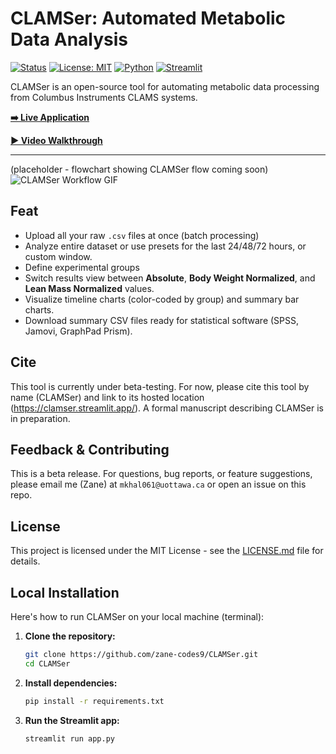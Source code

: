 # CLAMSer: Automated Metabolic Data Analysis

[![Status](https://img.shields.io/badge/Status-Beta-orange.svg)](#)
[![License: MIT](https://img.shields.io/badge/License-MIT-yellow.svg)](https://opensource.org/licenses/MIT)
[![Python](https://img.shields.io/badge/Python-3.9+-blue.svg)](https://www.python.org/downloads/)
[![Streamlit](https://img.shields.io/badge/Streamlit-1.33+-ff4b4b.svg)](https://streamlit.io)

CLAMSer is an open-source tool for automating metabolic data processing from Columbus Instruments CLAMS systems.

**[➡️ Live Application](https://clamser.streamlit.app/)**

**[▶️ Video Walkthrough](https://www.youtube.com/watch?v=LuBnGmRzcB8)**

---

(placeholder - flowchart showing CLAMSer flow coming soon)
![CLAMSer Workflow GIF](https://github.com/Zane-K/CLAMSer/blob/main/assets/clamser_demo.gif?raw=true)

## Feat

* Upload all your raw `.csv` files at once (batch processing)
* Analyze entire dataset or use presets for the last 24/48/72 hours, or custom window.
* Define experimental groups 
* Switch results view between **Absolute**, **Body Weight Normalized**, and **Lean Mass Normalized** values.
* Visualize timeline charts (color-coded by group) and summary bar charts.
* Download summary CSV files ready for statistical software (SPSS, Jamovi, GraphPad Prism).

## Cite

This tool is currently under beta-testing. For now, please cite this tool by name (CLAMSer) and link to its hosted location (https://clamser.streamlit.app/). A formal manuscript describing CLAMSer is in preparation.

## Feedback & Contributing

This is a beta release. For questions, bug reports, or feature suggestions, please email me (Zane) at `mkhal061@uottawa.ca` or open an issue on this repo.

## License

This project is licensed under the MIT License - see the [LICENSE.md](LICENSE.md) file for details.

## Local Installation

Here's how to run CLAMSer on your local machine (terminal):

1.  **Clone the repository:**
    ```bash
    git clone https://github.com/zane-codes9/CLAMSer.git
    cd CLAMSer
    ```

2.  **Install dependencies:**
    ```bash
    pip install -r requirements.txt
    ```

3.  **Run the Streamlit app:**
    ```bash
    streamlit run app.py
    ```
